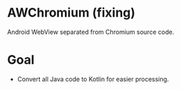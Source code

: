 # AWChromium (fixing)

Android WebView separated from Chromium source code.

# Goal

- Convert all Java code to Kotlin for easier processing.